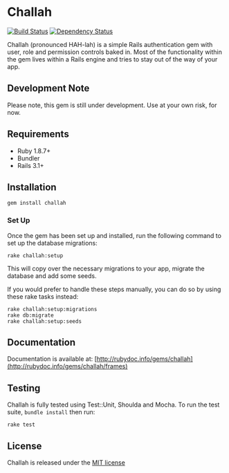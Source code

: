 # Challah

[![Build Status](https://secure.travis-ci.org/jdtornow/challah.png)](http://travis-ci.org/jdtornow/challah) [![Dependency Status](https://gemnasium.com/jdtornow/challah.png?travis)](https://gemnasium.com/jdtornow/challah)

Challah (pronounced HAH-lah) is a simple Rails authentication gem with user, role and permission controls baked in. Most of the functionality within the gem lives within a Rails engine and tries to stay out of the way of your app. 

## Development Note

Please note, this gem is still under development. Use at your own risk, for now.

## Requirements

* Ruby 1.8.7+
* Bundler
* Rails 3.1+

## Installation

    gem install challah

### Set Up

Once the gem has been set up and installed, run the following command to set up the database migrations:

    rake challah:setup
    
This will copy over the necessary migrations to your app, migrate the database and add some seeds. 

If you would prefer to handle these steps manually, you can do so by using these rake tasks instead:

    rake challah:setup:migrations
    rake db:migrate
    rake challah:setup:seeds

## Documentation

Documentation is available at: [http://rubydoc.info/gems/challah](http://rubydoc.info/gems/challah/frames)

## Testing 

Challah is fully tested using Test::Unit, Shoulda and Mocha. To run the test suite, `bundle install` then run:

    rake test

## License

Challah is released under the [MIT license](http://www.opensource.org/licenses/MIT)